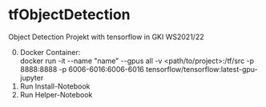 # tfObjectDetection
Object Detection Projekt with tensorflow in GKI WS2021/22

0. Docker Container: \
    docker run -it --name "name" --gpus all -v <path/to/project>:/tf/src -p 8888:8888 -p 6006-6016:6006-6016 tensorflow/tensorflow:latest-gpu-jupyter
1. Run Install-Notebook
2. Run Helper-Notebook
